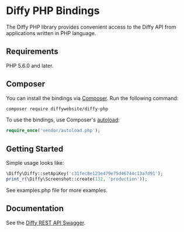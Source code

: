 # Diffy PHP Bindings

The Diffy PHP library provides convenient access to the Diffy API from applications written in PHP language.

## Requirements
PHP 5.6.0 and later.

## Composer
You can install the bindings via [Composer](http://getcomposer.org/). Run the following command:
```bash
composer require diffywebsite/diffy-php
```

To use the bindings, use Composer's [autoload](https://getcomposer.org/doc/01-basic-usage.md#autoloading):

```php
require_once('vendor/autoload.php');
```

## Getting Started

Simple usage looks like:

```php
\Diffy\Diffy::setApiKey('c31fec8e123e479e75d46744c13a7d91');
print_r(\Diffy\Screenshot::create(132, 'production'));
```

See examples.php file for more examples.

## Documentation

See the [Diffy REST API Swagger](https://app.diffy.website/rest).
